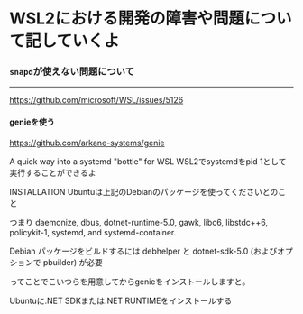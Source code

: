 # WSL2における開発の障害や問題について記していくよ

### `snapd`が使えない問題について  
-----


https://github.com/microsoft/WSL/issues/5126

#### genieを使う
https://github.com/arkane-systems/genie

A quick way into a systemd "bottle" for WSL
WSL2でsystemdをpid 1として実行することができるよ

INSTALLATION
Ubuntuは上記のDebianのパッケージを使ってくださいとのこと

つまり
daemonize, dbus, dotnet-runtime-5.0, gawk, 
libc6, libstdc++6, policykit-1, systemd, and systemd-container.

Debian パッケージをビルドするには debhelper と dotnet-sdk-5.0 (およびオプションで pbuilder) が必要

ってことでこいつらを用意してからgenieをインストールしますと。

Ubuntuに.NET SDKまたは.NET RUNTIMEをインストールする
